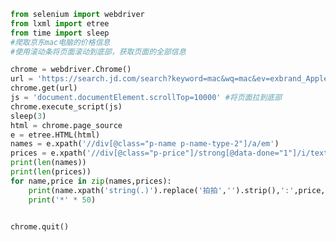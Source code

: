 
<BlogInfo id="232" title="35.selenium滚动条的使用" author="白日梦想猿" pv=0 read_times=0 pre_cost_time=0分34秒 category="爬虫学习" tag_list="['爬虫学习']" create_time="2020.06.09 15:57:48" update_time="2020.06.09 16:36:07" />

```python
from selenium import webdriver
from lxml import etree
from time import sleep
#爬取京东mac电脑的价格信息
#使用滚动条将页面滚动到底部，获取页面的全部信息

chrome = webdriver.Chrome()
url = 'https://search.jd.com/search?keyword=mac&wq=mac&ev=exbrand_Apple%5E'
chrome.get(url)
js = 'document.documentElement.scrollTop=10000' #将页面拉到底部
chrome.execute_script(js)
sleep(3)
html = chrome.page_source
e = etree.HTML(html)
names = e.xpath('//div[@class="p-name p-name-type-2"]/a/em')
prices = e.xpath('//div[@class="p-price"]/strong[@data-done="1"]/i/text()')
print(len(names))
print(len(prices))
for name,price in zip(names,prices):
    print(name.xpath('string(.)').replace('拍拍','').strip(),':',price,'元')
    print('*' * 50)


chrome.quit()
```
